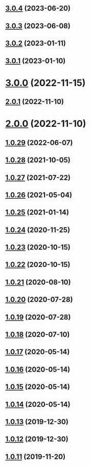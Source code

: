 ## [3.0.4](https://github.com/benMain/aws-serverless-fastify/compare/v3.0.3...v3.0.4) (2023-06-20)

## [3.0.3](https://github.com/benMain/aws-serverless-fastify/compare/v3.0.2...v3.0.3) (2023-06-08)

## [3.0.2](https://github.com/benMain/aws-serverless-fastify/compare/v3.0.1...v3.0.2) (2023-01-11)

## [3.0.1](https://github.com/benMain/aws-serverless-fastify/compare/v3.0.0...v3.0.1) (2023-01-10)

# [3.0.0](https://github.com/benMain/aws-serverless-fastify/compare/v2.0.1...v3.0.0) (2022-11-15)

## [2.0.1](https://github.com/benMain/aws-serverless-fastify/compare/v2.0.0...v2.0.1) (2022-11-10)

# [2.0.0](https://github.com/benMain/aws-serverless-fastify/compare/v1.0.29...v2.0.0) (2022-11-10)

## [1.0.29](https://github.com/benMain/aws-serverless-fastify/compare/v1.0.28...v1.0.29) (2022-06-07)

## [1.0.28](https://github.com/benMain/aws-serverless-fastify/compare/v1.0.27...v1.0.28) (2021-10-05)

## [1.0.27](https://github.com/benMain/aws-serverless-fastify/compare/v1.0.26...v1.0.27) (2021-07-22)

## [1.0.26](https://github.com/benMain/aws-serverless-fastify/compare/v1.0.25...v1.0.26) (2021-05-04)

## [1.0.25](https://github.com/benMain/aws-serverless-fastify/compare/v1.0.24...v1.0.25) (2021-01-14)

## [1.0.24](https://github.com/benMain/aws-serverless-fastify/compare/v1.0.23...v1.0.24) (2020-11-25)

## [1.0.23](https://github.com/benMain/aws-serverless-fastify/compare/v1.0.22...v1.0.23) (2020-10-15)

## [1.0.22](https://github.com/benMain/aws-serverless-fastify/compare/v1.0.21...v1.0.22) (2020-10-15)

## [1.0.21](https://github.com/benMain/aws-serverless-fastify/compare/v1.0.20...v1.0.21) (2020-08-10)

## [1.0.20](https://github.com/benMain/aws-serverless-fastify/compare/v1.0.19...v1.0.20) (2020-07-28)

## [1.0.19](https://github.com/benMain/aws-serverless-fastify/compare/v1.0.18...v1.0.19) (2020-07-28)

## [1.0.18](https://github.com/benMain/aws-serverless-fastify/compare/v1.0.17...v1.0.18) (2020-07-10)

## [1.0.17](https://github.com/benMain/aws-serverless-fastify/compare/v1.0.16...v1.0.17) (2020-05-14)

## [1.0.16](https://github.com/benMain/aws-serverless-fastify/compare/v1.0.15...v1.0.16) (2020-05-14)

## [1.0.15](https://github.com/benMain/aws-serverless-fastify/compare/v1.0.14...v1.0.15) (2020-05-14)

## [1.0.14](https://github.com/benMain/aws-serverless-fastify/compare/v1.0.13...v1.0.14) (2020-05-14)

## [1.0.13](https://github.com/benMain/aws-serverless-fastify/compare/v1.0.12...v1.0.13) (2019-12-30)

## [1.0.12](https://github.com/benMain/aws-serverless-fastify/compare/v1.0.11...v1.0.12) (2019-12-30)

## [1.0.11](https://github.com/benMain/aws-serverless-fastify/compare/v1.0.10...v1.0.11) (2019-11-20)

